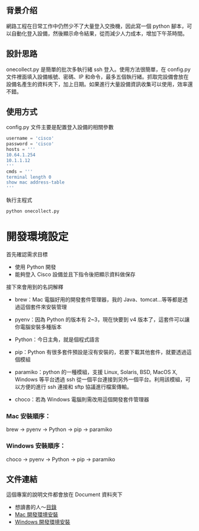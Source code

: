 ## 背景介绍
網路工程在日常工作中仍然少不了大量登入交換機，因此寫一個 python 腳本，可以自動化登入設備，然後顯示命令結果，從而減少人力成本，增加下午茶時間。

## 設計思路
onecollect.py 是簡單的批次多執行緒 ssh 登入。使用方法很簡單，在 config.py 文件裡面填入設備帳號、密碼、IP 和命令，最多五個執行緒。抓取完設備會放在設備名產生的資料夾下，加上日期。如果進行大量設備資訊收集可以使用，效率還不錯。 

## 使用方式
config.py 文件主要是配置登入設備的相關參數
``` python
username = 'cisco'
password = 'cisco'
hosts = '''
10.64.1.254
10.1.1.12
'''
cmds = '''
terminal length 0
show mac address-table
'''
```

執行主程式
``` python
python onecollect.py
```

# 開發環境設定
首先確認需求目標

- 使用 Python 開發
- 能夠登入 Cisco 設備並且下指令後把顯示資料做保存

接下來會用到的名詞解釋

- brew：Mac 電腦好用的開發套件管理器，我的 Java、tomcat...等等都是透過這個套件來安裝管理
- pyenv：因為 Python 的版本有 2~3，現在快要到 v4 版本了，這套件可以讓你電腦安裝多種版本
- Python：今日主角，就是個程式語言
- pip：Python 有很多套件預設是沒有安裝的，若要下載其他套件，就要透過這個模組
- paramiko：python 的一種模組，支援 Linux, Solaris, BSD, MacOS X, Windows 等平台透過 ssh 從一個平台連接到另外一個平台。利用該模組，可以方便的進行 ssh 連接和 sftp 協議進行檔案傳輸。

- choco：若為 Windows 電腦則需改用這個開發套件管理器

### Mac 安裝順序：
brew → pyenv → Python → pip → paramiko

### Windows 安裝順序：
choco → pyenv → Python → pip → paramiko

## 文件連結
這個專案的說明文件都會放在 Document 資料夾下
- 想讀書的人～[目錄](./Document/directory.md)
- [Mac 開發環境安裝](./Document/00-Mac.md)
- [Windows 開發環境安裝](./Document/00-Windows.md)
